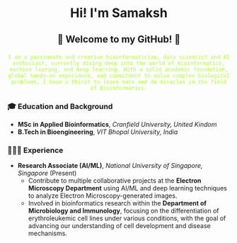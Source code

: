 # <p align="center">Hi! I'm Samaksh</p>


## <p align="center">👾 Welcome to my GitHub! 👾</p> 
<p align="center"><code style="color : greenyellow;">I am a passionate and creative bioinformatician, data scientist and AI enthusiast, currently diving deep into the world of bioinformatics, machine learing, and deep learning. With a solid academic foundation, global hands-on experience, and commitment to solve complex biological problems, I have a thirst to learn more and do miracles in the field of Bioinformatics.</code></p>



### 🎓 **Education and Background**

- **MSc in Applied Bioinformatics**, *Cranfield University, United Kindom*
- **B.Tech in Bioengineering**, *VIT Bhopal University, India*

### 👨🏻‍💻 **Experience**

- **Research Associate (AI/ML)**, *National University of Singapore, Singapore*  (Present)
  - Contribute to multiple collaborative projects at the **Electron Microscopy Department** using AI/ML and deep learning techniques to analyze Electron Microscopy-generated images.
  - Involved in bioinformatics research within the **Department of Microbiology and Immunology**, focusing on the differentiation of erythroleukemic cell lines under various conditions, with the goal of advancing our understanding of cell development and disease mechanisms.
  
